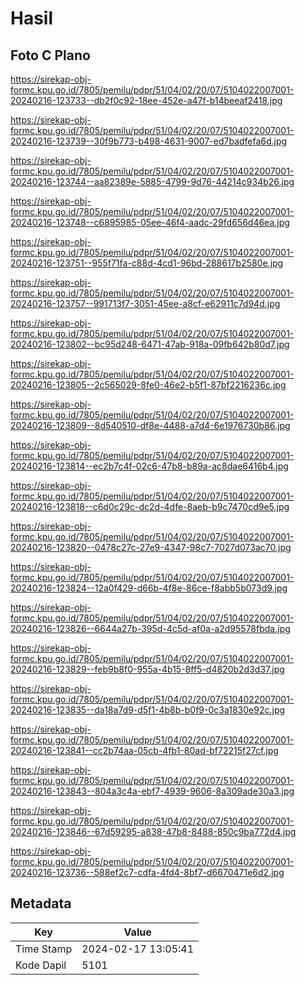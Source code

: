 # Hasil

## Foto C Plano

https://sirekap-obj-formc.kpu.go.id/7805/pemilu/pdpr/51/04/02/20/07/5104022007001-20240216-123733--db2f0c92-18ee-452e-a47f-b14beeaf2418.jpg

https://sirekap-obj-formc.kpu.go.id/7805/pemilu/pdpr/51/04/02/20/07/5104022007001-20240216-123739--30f9b773-b498-4631-9007-ed7badfefa6d.jpg

https://sirekap-obj-formc.kpu.go.id/7805/pemilu/pdpr/51/04/02/20/07/5104022007001-20240216-123744--aa82389e-5885-4799-9d76-44214c934b26.jpg

https://sirekap-obj-formc.kpu.go.id/7805/pemilu/pdpr/51/04/02/20/07/5104022007001-20240216-123748--c6895985-05ee-46f4-aadc-29fd656d46ea.jpg

https://sirekap-obj-formc.kpu.go.id/7805/pemilu/pdpr/51/04/02/20/07/5104022007001-20240216-123751--955f71fa-c88d-4cd1-96bd-288617b2580e.jpg

https://sirekap-obj-formc.kpu.go.id/7805/pemilu/pdpr/51/04/02/20/07/5104022007001-20240216-123757--991713f7-3051-45ee-a8cf-e62911c7d94d.jpg

https://sirekap-obj-formc.kpu.go.id/7805/pemilu/pdpr/51/04/02/20/07/5104022007001-20240216-123802--bc95d248-6471-47ab-918a-09fb642b80d7.jpg

https://sirekap-obj-formc.kpu.go.id/7805/pemilu/pdpr/51/04/02/20/07/5104022007001-20240216-123805--2c565029-8fe0-46e2-b5f1-87bf2216236c.jpg

https://sirekap-obj-formc.kpu.go.id/7805/pemilu/pdpr/51/04/02/20/07/5104022007001-20240216-123809--8d540510-df8e-4488-a7d4-6e1976730b86.jpg

https://sirekap-obj-formc.kpu.go.id/7805/pemilu/pdpr/51/04/02/20/07/5104022007001-20240216-123814--ec2b7c4f-02c6-47b8-b89a-ac8dae6416b4.jpg

https://sirekap-obj-formc.kpu.go.id/7805/pemilu/pdpr/51/04/02/20/07/5104022007001-20240216-123818--c6d0c29c-dc2d-4dfe-8aeb-b9c7470cd9e5.jpg

https://sirekap-obj-formc.kpu.go.id/7805/pemilu/pdpr/51/04/02/20/07/5104022007001-20240216-123820--0478c27c-27e9-4347-98c7-7027d073ac70.jpg

https://sirekap-obj-formc.kpu.go.id/7805/pemilu/pdpr/51/04/02/20/07/5104022007001-20240216-123824--12a0f429-d66b-4f8e-86ce-f8abb5b073d9.jpg

https://sirekap-obj-formc.kpu.go.id/7805/pemilu/pdpr/51/04/02/20/07/5104022007001-20240216-123826--6644a27b-395d-4c5d-af0a-a2d95578fbda.jpg

https://sirekap-obj-formc.kpu.go.id/7805/pemilu/pdpr/51/04/02/20/07/5104022007001-20240216-123829--feb9b8f0-955a-4b15-8ff5-d4820b2d3d37.jpg

https://sirekap-obj-formc.kpu.go.id/7805/pemilu/pdpr/51/04/02/20/07/5104022007001-20240216-123835--da18a7d9-d5f1-4b8b-b0f9-0c3a1830e92c.jpg

https://sirekap-obj-formc.kpu.go.id/7805/pemilu/pdpr/51/04/02/20/07/5104022007001-20240216-123841--cc2b74aa-05cb-4fb1-80ad-bf72215f27cf.jpg

https://sirekap-obj-formc.kpu.go.id/7805/pemilu/pdpr/51/04/02/20/07/5104022007001-20240216-123843--804a3c4a-ebf7-4939-9606-8a309ade30a3.jpg

https://sirekap-obj-formc.kpu.go.id/7805/pemilu/pdpr/51/04/02/20/07/5104022007001-20240216-123846--67d59295-a838-47b8-8488-850c9ba772d4.jpg

https://sirekap-obj-formc.kpu.go.id/7805/pemilu/pdpr/51/04/02/20/07/5104022007001-20240216-123736--588ef2c7-cdfa-4fd4-8bf7-d6670471e6d2.jpg


## Metadata

| Key        | Value               |
| ---------- | ------------------- |
| Time Stamp | 2024-02-17 13:05:41 |
| Kode Dapil | 5101                |



